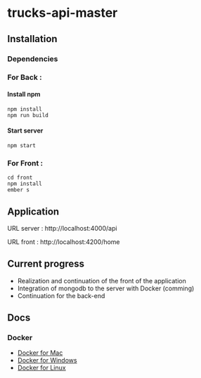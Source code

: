 # trucks-api-master


## Installation

### Dependencies

### For Back :

#### Install npm

```
npm install
npm run build
```

#### Start server
```
npm start
```


### For Front :

```
cd front
npm install
ember s
```


## Application

URL server : http://localhost:4000/api

URL front : http://localhost:4200/home

## Current progress
* Realization and continuation of the front of the application
* Integration of mongodb to the server with Docker (comming)
* Continuation for the back-end

## Docs

### Docker

* [Docker for Mac](https://docs.docker.com/docker-for-mac/)
* [Docker for Windows](https://docs.docker.com/docker-for-windows/)
* [Docker for Linux](https://docs.docker.com/engine/installation/linux/)



